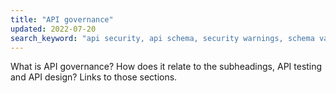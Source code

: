 ```yaml
---
title: "API governance"
updated: 2022-07-20
search_keyword: "api security, api schema, security warnings, schema validation, security validation, api security audit, api security scan, api schema vulnerabilities, security audit"
---
```


<!-- TODO: content goes here -->

What is API governance? How does it relate to the subheadings, API testing and API design? Links to those sections. 
